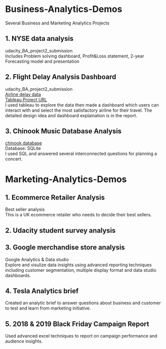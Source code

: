 # Business-Analytics-Demos
Several Business and Marketing Analytics Projects

## 1. NYSE data analysis  
udacity_BA_project2_submission  
Includes Problem solving dashboard, Profit&Loss statement, 2-year Forecasting model and presentation  

## 2. Flight Delay Analysis Dashboard
udacity_BA_project2_submission  
[Airline delay data](https://d17h27t6h515a5.cloudfront.net/topher/2017/December/5a3b1fad_flight-delays/flight-delays.zip)  
[Tableau Project URL](https://public.tableau.com/profile/papaya6214#!/vizhome/Chooseyourbestairline/Story2)  
I used tableau to explore the data then made a dashboard which users can interact with and select the most satisfactory airline for their travel. The detailed design idea and dashboard explaination is in the report.  

## 3. Chinook Music Database Analysis
[chinook database](http://video.udacity-data.com.s3.amazonaws.com/topher/2017/September/59cdaf80_chinook-db/chinook-db.zip)  
Database: SQLite  
I used SQL and answered several interconnected questions for planning a concert.  


# Marketing-Analytics-Demos
## 1. Ecommerce Retailer Analysis  
Best seller analysis   
This is a UK ecommerce retailer who needs to decide their best sellers.   
## 2. Udacity student survey analysis   

## 3. Google merchandise store analysis  
Google Analytics & Data studio  
Explore and visulize data insights using advanced reporting techniques including customer segmentation, multiple display format and data studio dashboards.

## 4. Tesla Analytics brief  
Created an analytic brief to answer questions about business and customer to test and learn from marketing initiative.
## 5. 2018 & 2019 Black Friday Campaign Report
Used advanced excel techniques to report on campaign performance and audience insights.

